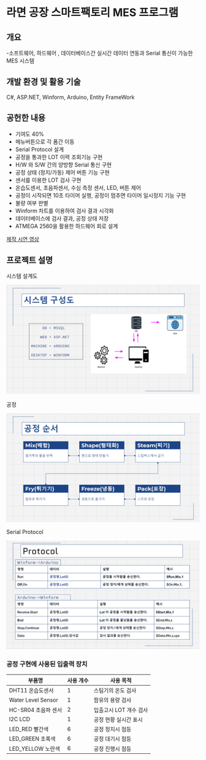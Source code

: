 
# **라면 공장 스마트팩토리 MES 프로그램**

## **개요**
-소프트웨어, 하드웨어 , 데이터베이스간 실시간 데이터 연동과 Serial 통신이 가능한 MES 시스템



## **개발 환경 및 활용 기술**
C#, ASP.NET, Winform, Arduino, Entity FrameWork

## **공헌한 내용**
- 기여도 40%
- 메뉴버튼으로 각 폼간 이동
- Serial Protocol 설계
- 공정을 통과한 LOT 이력 조회기능 구현
- H/W 와 S/W 간의 양방향 Serial 통신 구현
- 공정 상태 (정지/가동) 제어 버튼 기능 구현
- 센서를 이용한 LOT 검사 구현
- 온습도센서, 초음파센서, 수심 측정 센서, LED, 버튼 제어
- 공정이 시작되면 10초 타이머 실행, 공정이 멈추면 타이머 일시정지 기능 구현
- 불량 여부 판별
- Winform 차트를 이용하여 검사 결과 시각화
- 데이터베이스에 검사 결과, 공정 상태 저장
- ATMEGA 2560을 활용한 하드웨어 회로 설계



[제작 시연 영상]


## **프로젝트 설명**

시스템 설계도

![시스템 설계도](./Images/2.png)

공정 

![공정 설명](./Images/1.png)


Serial Protocol

![Serial Protocol](./Images/3.png)

### **공정 구현에 사용된 입출력 장치**

|부품명|사용 개수|사용 목적|
|---|---|---
|DHT11 온습도센서|1| 스팀기의 온도 검사
|Water Level Sensor|1|팜유의 용량 검사
|HC-SR04 초음파 센서|2|입출고시 LOT 개수 검사
|I2C LCD|1|공정 현황 실시간 표시
|LED_RED 빨간색|6|공정 정지시 점등
|LED_GREEN 초록색|6|공정 대기시 점등
|LED_YELLOW 노란색|6|공정 진행시 점등







[제작 시연 영상]: https://www.youtube.com/watch?v=EIa28L82daU&list=PLedGoSru794-VINQHqtNmjeTm0uuZJ1Ck&index=1&ab_channel=MasterCode
